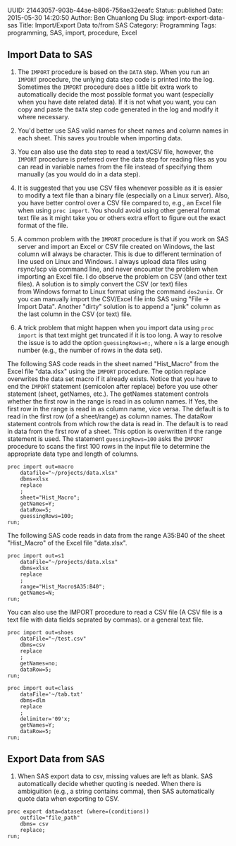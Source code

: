 UUID: 21443057-903b-44ae-b806-756ae32eeafc
Status: published
Date: 2015-05-30 14:20:50
Author: Ben Chuanlong Du
Slug: import-export-data-sas
Title: Import/Export Data to/from SAS
Category: Programming
Tags: programming, SAS, import, procedure, Excel


## Import Data to SAS

1. The `IMPORT` procedure is based on the `DATA` step.
When you run an `IMPORT` procedure, 
the unlying data step code is printed into the log.
Sometimes the `IMPORT` procedure does a little bit extra work 
to automatically decide the most possible format you want (especially when you have date related data).
If it is not what you want, 
you can copy and paste the `DATA` step code 
generated in the log and modify it where necessary.

1. You'd better use SAS valid names for sheet names and column names in each sheet. 
This saves you trouble when importing data.

2. You can also use the data step to read a text/CSV file,
however, 
the `IMPORT` procedure is preferred over the data step for reading files
as you can read in variable names from the file instead of specifying them manually 
(as you would do in a data step).

3. It is suggested that you use CSV files whenever possible
as it is easier to modify a text file than a binary file (especially on a Linux server).
Also, you have better control over a CSV file compared to, e.g., an Excel file 
when using `proc import`.
You should avoid using other general format text file 
as it might take you or others extra effort to figure out the exact format of the file.

4. A common problem with the `IMPORT` procedure is that 
if you work on SAS server and import an Excel or CSV file created on Windows, 
the last column will always be character.
This is due to different termination of line used on Linux and Windows. 
I always upload data files using rsync/scp via command line, 
and never encounter the problem when importing an Excel file.
I do observe the problem on CSV (and other text files). 
A solution is to simply convert the CSV (or text) files  
from Windows format to Linux format using the command `dos2unix`.
Or you can manually import the CSV/Excel file into SAS using "File -> Import Data".
Another "dirty" solution is to append a "junk" column as the last column in the CSV (or text) file. 

5. A trick problem that might happen when you import data using `proc import` 
is that text might get truncated if it is too long.
A way to resolve the issue is to add the option `guessingRows=n;`,
where `n` is a large enough number (e.g., the number of rows in the data set).







The following SAS code reads in the sheet named "Hist_Macro" 
from the Excel file "data.xlsx"
using the `IMPORT` procedure.
The option replace overwrites the data set macro if it already exists.
Notice that you have to end the `IMPORT` statement (semicolon after replace) 
before you use other statement (sheet, getNames, etc.).
The getNames statement controls whether the first row in the range is read in as column names.
If Yes, the first row in the range is read in as column name, vice versa.
The default is to read in the first row (of a sheet/range) as column names.
The dataRow statement controls from which row the data is read in.
The default is to read in data from the first row of a sheet.
This option is overwritten if the range statement is used.
The statement `guessingRows=100` asks the `IMPORT` procedure 
to scans the first 100 rows in the input file 
to determine the appropriate data type and length of columns.

```SAS
proc import out=macro
    datafile="~/projects/data.xlsx" 
    dbms=xlsx 
    replace
    ; 
    sheet="Hist_Macro";
    getNames=Y;
    dataRow=5;
    guessingRows=100;
run;
```

The following SAS code reads in data from the range A35:B40 
of the sheet "Hist_Macro" of the Excel file "data.xlsx". 

```SAS
proc import out=s1
    dataFile="~/projects/data.xlsx" 
    dbms=xlsx
    replace
    ;
    range="Hist_Macro$A35:B40";
    getNames=N;
run;
```

You can also use the IMPORT procedure to read a CSV file 
(A CSV file is a text file with data fields seprated by commas).
or a general text file. 

```SAS
proc import out=shoes
    dataFile="~/test.csv"
    dbms=csv
    replace
    ;
    getNames=no;
    dataRow=5;
run;
```

```SAS
proc import out=class
    dataFile='~/tab.txt'
    dbms=dlm
    replace
    ;
    delimiter='09'x;
    getNames=Y;
    dataRow=5;
run;
```

## Export Data from SAS

1. When SAS export data to csv, missing values are left as blank.
SAS automatically decide whether quoting is needed.
When there is ambiguition (e.g., a string contains comma), 
then SAS automatically quote data when exporting to CSV. 

```SAS
proc export data=dataset (where=(conditions))
    outfile="file_path"
    dbms= csv
    replace;
run;
```
